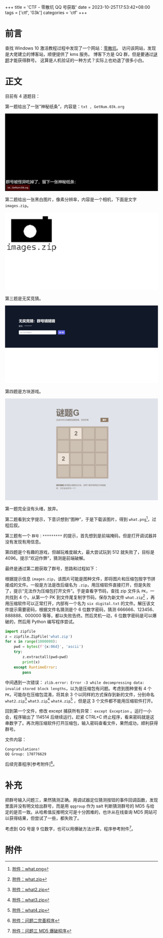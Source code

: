 +++
title = 'CTF - 零散坑 QQ 号获取'
date = 2023-10-25T17:53:42+08:00
tags = ['ctf', '03k']
categories = 'ctf'
+++

# 前言

查找 Windows 10 激活教程过程中发现了一个网站：[零散坑](https://www.03k.org)。
访问该网站，发现是大佬建立的博客站，顺便提供了 kms 服务。
博客下方是 QQ 群，但是要通过[谜题](https://blog.03k.org/q.html)才能获得群号。
这算是人机验证的一种方式？实际上也劝退了很多小白。

<!--more-->

# 正文

目前有 4 道题目：

第一题给出了一张“神秘纸条”，内容是：`txt , GetNum.03k.org`

![](q1.jpeg)

第二题给出一张黑白图片，像素分辨率，内容是一个相机，下面是文字 `images.zip`。

![](q2.jpeg)

第三题是无奖竞猜。

![](q3.jpeg)

第四题是方块游戏。

![](qg.jpeg)

第一题完全没有头绪，放弃。

第二题看到文字提示，下意识想到“图种”，于是下载该图片，得到 `what.png`[^what.png]，过程后叙。

第三题有一个 `群号：*********` 的提示，首先想到是前端掩码，但是打开调试器并没有发现有用信息。

第四题是个有趣的游戏，但越玩难度越大，最大尝试玩到 512 就失败了，目标是 4096。提示“欢迎作弊”，猜测是前端破解。

最终是通过第二题获取了群号，思路和过程如下：

根据提示信息 `images.zip`，该图片可能是图种文件，即将图片和压缩包按字节拼接成的文件。一般是方法是改后缀名为 `.zip`，用压缩软件直接打开，但是失败了，提示“无法作为压缩包打开文件”。于是查看字节码，查找 zip 文件头 `PK`，一共找到 4 个。从第一个 PK 到文件尾复制字节码，保存为新文件 `what.zip`[^what.zip] ，再用压缩软件可以正常打开，内部有一个名为 `six digital.txt` 的文件。解压该文件提示需要密码，根据文件名猜测是个 6 位数字密码，猜测 666666、123456、888888、000000 等等，都以失败告终。然后灵机一动，6 位数字密码是可以爆破的，然后用 Python 编写程序尝试。

```python
import zipfile
z = zipfile.ZipFile('what.zip')
for x in range(1000000):
	pwd = bytes(f'{x:06d}', 'ascii')
	try:
		z.extractall(pwd=pwd)
		print(x)
	except RuntimeError:
		pass
```

中间遇到一次错误： `zlib.error: Error -3 while decompressing data: invalid stored block lengths`，以为是压缩包有问题。考虑到图种里有 4 个 `PK`，可能存在压缩包混淆，将其余 3 个以同样的方式保存到新的文件，分别命名 `what2.zip`[^what2.zip] `what3.zip`[^what3.zip] `what4.zip`[^what4.zip] ，但是这 3 个文件都不能用压缩软件打开。

回到第一个文件，修改 except 捕获所有异常： `except Exception`
。运行一小会，程序输出了 114514 后继续运行。赶紧 CTRL+C 终止程序，看来密码就是这串数字了。再次用压缩软件打开压缩包，输入密码查看文件，果然成功，顺利获得群号。

文件内容：

```text
Congratulations!
QQ Group: 170776629
```

后续完善程序[参考附件][^q2.py]。

# 补充

把群号输入问题三，果然猜测正确。用调试器定位猜测按钮的事件回调函数，发现里面并没有明文给出群号，而是用 `qqgroup` 作为 salt 判断猜测群号的 MD5 与给定的是否一致。从哈希值反推明文可是十分困难的，也许从在线查询 MD5 网站可以获得结果，但尝试了一些，都失败了。

考虑到 QQ 号是 9 位数字，也可以用爆破方法计算，程序参考附件[^q3.py]。

# 附件

[^q2.py]: [附件：问题二完善程序](q2.py)
[^q3.py]: [附件：问题三 MD5 爆破程序](q3.py)
[^what.png]: [附件：what.png](what.png)
[^what.zip]: [附件：what.zip](what.zip)
[^what2.zip]: [附件：what2.zip](what2.zip)
[^what3.zip]: [附件：what3.zip](what3.zip)
[^what4.zip]: [附件：what4.zip](what4.zip)
